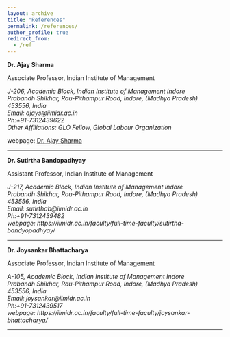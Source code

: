 ```yaml
---
layout: archive
title: "References"
permalink: /references/
author_profile: true
redirect_from:
  - /ref
---
```


**Dr. Ajay Sharma**

Associate Professor, Indian Institute of Management

<address>
  J-206, Academic Block, Indian Institute of Management Indore<br /> Prabandh Shikhar, Rau-Pithampur Road, Indore, (Madhya Pradesh) 453556, India<br /> Email: ajays@iimidr.ac.in<br /> Ph:+91-7312439622<br /> Other Affiliations: GLO Fellow, Global Labour Organization
</address>

webpage: [Dr. Ajay Sharma](https://sites.google.com/site/ajayiim2015/home)

------

**Dr. Sutirtha Bandopadhyay**

Assistant Professor, Indian Institute of Management

<address>
  J-217, Academic Block, Indian Institute of Management Indore<br /> Prabandh Shikhar, Rau-Pithampur Road, Indore, (Madhya Pradesh) 453556, India<br /> Email: sutirthab@iimidr.ac.in<br /> Ph:+91-7312439482<br /> webpage: https://iimidr.ac.in/faculty/full-time-faculty/sutirtha-bandyopadhyay/
</address>

------

**Dr. Joysankar Bhattacharya**

Associate Professor, Indian Institute of Management

<address>
  A-105, Academic Block, Indian Institute of Management Indore<br /> Prabandh Shikhar, Rau-Pithampur Road, Indore, (Madhya Pradesh) 453556, India<br /> Email: joysankar@iimidr.ac.in<br /> Ph:+91-7312439517<br /> webpage: https://iimidr.ac.in/faculty/full-time-faculty/joysankar-bhattacharya/
</address>

------
